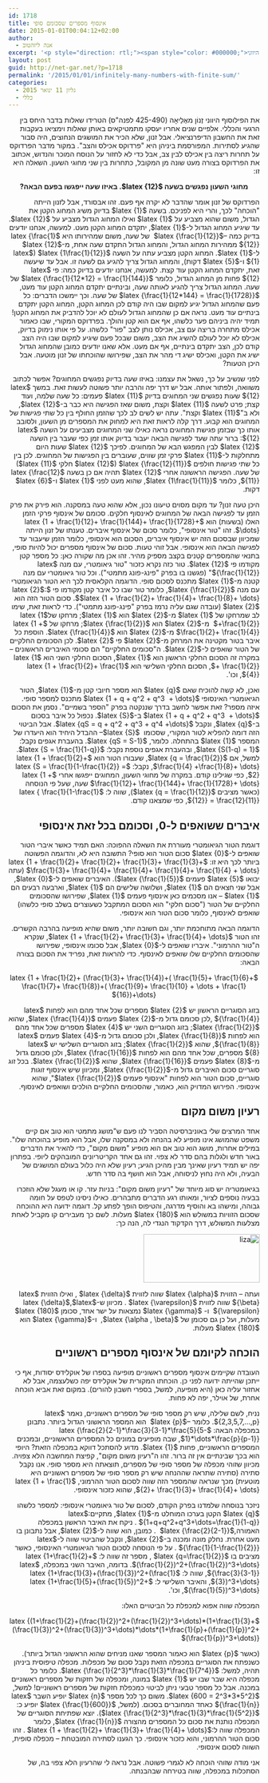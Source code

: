 ```yaml
---
id: 1718
title: אינסוף מספרים שסכומם סופי
date: 2015-01-01T00:04:12+02:00
author:
  - אנה ליזהטוב
excerpt: '<p style="direction: rtl;"><span style="color: #000000;">את הפילוסוף היווני <img class="alignright  wp-image-1827" src="http://net-gar.net/wp-content/uploads/2014/12/zenon.jpg" alt="zenon" width="84" height="122" /> (425-490 לפנה"ס) הטרידו שאלות בדבר היחס בין הרגעי והכללי. אלפיים שנים אחריו יעסקו מתמטיקאים באותן שאלות וימציאו בעקבות זאת את החשבון הדיפרנציאלי. אבל זנון, שלא הכיר את המושגים הנחוצים, היה סבור שהגיע לסתירות. המפורסמת ביניהן היא "פרדוקס אכילס והצב". במקור מדבר הפרדוקס על תחרות ריצה בין אכילס לבין צב, אבל כדי לא לחזור על הנוסח המוכר והנדוש, אכתוב את הפרדוקס בצורה מעט שונה מן המקובל, כתחרות בין שני מחוגי השעון.</span></p>'
layout: post
guid: http://net-gar.net/?p=1718
permalink: '/2015/01/01/infinitely-many-numbers-with-finite-sum/'
categories:
  - גליון 11 ינואר 2015
  - כללי
---
```

<p dir="rtl" style="direction: rtl;">
  את הפילוסוף היווני זֶנוֹן מאֶלֵיאָה (425-490 לפנה"ס) הטרידו שאלות בדבר היחס בין הרגעי והכללי. אלפיים שנים אחריו יעסקו מתמטיקאים באותן שאלות וימציאו בעקבות זאת את החשבון הדיפרנציאלי. אבל זנון, שלא הכיר את המושגים הנחוצים, היה סבור שהגיע לסתירות. המפורסמת ביניהן היא "פרדוקס אכילס והצב". במקור מדבר הפרדוקס על תחרות ריצה בין אכילס לבין צב, אבל כדי לא לחזור על הנוסח המוכר והנדוש, אכתוב את הפרדוקס בצורה מעט שונה מן המקובל, כתחרות בין שני מחוגי השעון. השאלה היא זו:
</p>

<p dir="rtl" style="direction: rtl; text-align: center;">
  <strong>מחוגי השעון נפגשים בשעה $latex {12}$. באיזו שעה ייפגשו בפעם הבאה?</strong>
</p>

<p dir="rtl" style="direction: rtl;">
  הפרדוקס של זנון אומר שהדבר לא יקרה אף פעם. זהו אבסורד, אבל לזנון הייתה "הוכחה" לכך, והרי היא לפניכם. בשעה $latex {1}$ בדיוק משיג המחוג הקטן את הגדול, משום שהוא מצביע על $latex {1}$ ואילו המחוג הגדול מצביע על $latex {12}$. עד שיגיע המחוג הגדול ל-$latex {1}$, יתקדם המחוג הקטן מעט. למעשה, אנחנו יודעים בדיוק כמה –$latex {\frac{1}{12}}$  של שעה, משום שמהירותו היא $latex {\frac{1}{12}}$ ממהירות המחוג הגדול, והמחוג הגדול התקדם שעה אחת, מ-$latex {12}$ ל-$latex {1}$. המחוג הקטן מצביע עתה על השעה $latex {1\frac{1}{12}}$ ($latex {1}$ ו-$latex {5}$ דקות), והמחוג הגדול צריך להגיע גם לשעה זו. אבל עד שיעשה זאת, יתקדם המחוג הקטן עוד קצת. למעשה, אנחנו יודעים בדיוק כמה: פי $latex {12}$ פחות מן המחוג הגדול, כלומר $latex {\frac{1}{12*12} = \frac{1}{144}}$ של שעה. המחוג הגדול צריך להגיע לאותה שעה, ובינתיים יתקדם המחוג הקטן עוד מעט, $latex {\frac{1}{12*144} = \frac{1}{1728}}$ של שעה. וכך יימשכו הדברים: כל פעם שהמחוג הגדול יגיע למקום שבו היה קודם לכן המחוג הקטן, המחוג הקטן יתקדם בינתיים עוד מעט. נראה אם כן שהמחוג הגדול לעולם לא יוכל להדביק את המחוג הקטן! תמיד יהיה ביניהם פער כלשהו, אף אם הוא קטן והולך. בפרדוקס המקורי, שבו כאמור אכילס מתחרה בריצה עם צב, אכילס נותן לצב "פור" כלשהו. על פי אותו נימוק בדיוק, אכילס לא יוכל לעולם להשיג את הצב, משום שבכל פעם שיגיע למקום שבו היה הצב קודם לכן, הצב יתקדם בינתיים, אף אם מעט. אלא שאנו יודעים כמובן שהמחוג הגדול ישיג את הקטן, ואכילס ישיג די מהר את הצב, שפירושו שהוכחתו של זנון מוטעה. אבל היכן הטעות?
</p>

<p dir="rtl" style="direction: rtl;">
  לפני שנשיב על כך, נשאל את עצמנו: באיזו שעה בדיוק נפגשים המחוגים? אפשר לכתוב משוואה, ולפתור אותה. אבל יש דרך יפה והרבה יותר פשוטה לעשות זאת. במשך $latex {12}$ שעות נפגשים שני המחוגים בדיוק $latex {11}$ פעמים: כל שעה שלמה, ועוד קצת; פרט לשעה $latex {11}$ וקצת, משום שאז הפגישה היא כבר ב-$latex {12}$, ולא ב"$latex {11}$ וקצת". עתה יש לשים לב לכך שהזמן החולף בין כל שתי פגישות של המחוגים הוא קבוע. דרך קלה לראות זאת היא למחוק את המספרים מן השעון, ולסובב אותו כך שבזמן פגישת המחוגים נראה כאילו שני המחוגים מצביעים על השעה $latex {12}$: ברור עתה שעד לפגישה הבאה יעבור בדיוק אותו זמן כפי שעבר בין השעה $latex {12}$ לבין המפגש הבא של המחוגים. לפיכך $latex {12}$ שעות היום מתחלקות ל-$latex {11}$ פרקי זמן שווים, שעוברים בין הפגישות של המחוגים. לכן בין כל שתי פגישות חולפים $latex {\frac{12}{11}}$ ($latex {12}$ חלקי $latex {11}$) של שעה. הפגישה הראשונה אחרי $latex {12}$ תהיה אם כן בשעה $latex {\frac{12}{11}}$, כלומר $latex {1\frac{1}{11}}$, שהוא מעט לפני $latex {1}$ ו-$latex {6}$ דקות.
</p>

<p dir="rtl" style="direction: rtl;">
  היכן טעה זנון? עד מקום מסוים טיעונו נכון, אלא שהוא טעה במסקנה. הוא פירק את פרק הזמן עד לפגישה הבאה של המחוגים לאינסוף חלקים. סכומם של אינסוף פרקי הזמן האלו (בשעות) הוא $latex {1 + \frac{1}{12}+ \frac{1}{144}+ \frac{1}{1728}+ \dots}$. זהו "טור אינסופי", כלומר סכום של אינסוף איברים. טענתו של זנון הייתה שמכיוון שבסכום הזה יש אינסוף איברים, הסכום הוא אינסופי, כלומר הזמן שיעבור עד לפגישה הבאה הוא אינסופי. אבל זוהי טעות. סכום של אינסוף מספרים יכול להיות סופי, בתנאי שהמספרים קטֵנים בקצב מספיק מהיר. זהו אכן מה שקורה כאן: כל מספר קטן מקודמו פי $latex {12}$. טור כזה נקרא כזכור "טור גיאומטרי, עם מנה $latex {\frac{1}{12}}$" (פגשנו בו בפרק "פינג-פונג מתמטי"). וכל טור גיאומטרי עם מנה קטנה מ-$latex {1}$ מתכנס לסכום סופי. הדוגמה הקלאסית לכך היא הטור הגיאומטרי עם מנה $latex {\frac{1}{2}}$, כלומר טור שבו כל איבר קטן מקודמו פי $latex {2}$: $latex {1 + \frac{1}{2}+ \frac{1}{4}+ \frac{1}{8}+ \dots}$. סכום הטור הזה הוא $latex {2}$ (עובדה שגם עליה נרמז בפרק "פינג-פונג מתמטי"). כדי לראות זאת, שימו לב שמרחקו של $latex {1}$ מ-$latex {2}$ הוא $latex {1}$; מרחקו של$latex {1 +\frac{1}{2}}$  מ-$latex {2}$ הוא $latex {\frac{1}{2}}$; מרחקו של $latex {1 + \frac{1}{2}+ \frac{1}{4}}$ מ-$latex {2}$ הוא $latex {\frac{1}{4}}$. הוספת כל איבר בטור מקטינה את המרחק מ-$latex {2}$ פי $latex {2}$. לכן הסכומים החלקיים של הטור שואפים ל-$latex {2}$. ה"סכומים החלקיים" הם סכומי האיברים הראשונים – במקרה זה הסכום החלקי הראשון הוא $latex {1}$, הסכום החלקי השני הוא $latex {1 + \frac{1}{2}}$, הסכום החלקי השלישי הוא $latex {1 + \frac{1}{2}+ \frac{1}{4}}$, וכו'.
</p>

<p dir="rtl" style="direction: rtl;">
  ואכן, לא קשה להוכיח שאם $latex {q}$ הוא מספר חיובי קטן מ-$latex {1}$, הטור הגיאומטרי האינסופי $latex {1 + q + q^2 + q^3  + \dots}$ מתכנס למספר סופי. איזה מספר? זאת אפשר לחשב בדרך שננקטה בפרק "הספר בשמיים". נסמן את הסכום $latex {1 + q + q^2 + q^3  + \dots}$ ב-$latex {S}$. נכפול כל איבר בסכום ב-$latex {q}$, ונקבל $latex {qS = q + q^2 + q^3 + q^4 +\dots}$. אבל הביטוי הזה דומה להפליא לטור המקורי, שסכומו  $latex {S}$– ההבדל היחיד הוא היעדרו של המספר $latex {1}$ בהתחלה. כלומר, $latex {qS = S-1}$. בהעברת אגפים נקבל: $latex {S(1-q) = 1}$, ובהעברת אגפים נוספת נקבל: $latex {S = \frac{1}{1-q}}$. למשל, אם $latex {q = \frac{1}{2}}$, שעבורו הטור הוא $latex {1 + \frac{1}{2}+ \frac{1}{4} +\frac{1}{8}+ \dots}$, נקבל: $latex {S = \frac{1}{1-\frac{1}{2}} = 2}$, כפי שגילינו קודם. במקרה של מחוגי השעון, המחוגים ייפגשו אחרי $latex {1 + \frac{1}{12}+ \frac{1}{144}+ \frac{1}{1728}+ \dots}$ שעה, שעל פי הנוסחה (כאשר מציבים $latex {q = \frac{1}{12}}$), שווה ל: $latex { \frac{1}{1-\frac{1}{12}} = \frac{12}{11}}$, כפי שמצאנו קודם.
</p>

<h2 dir="rtl" style="direction: rtl;">
  איברים ששואפים ל-0, וסכומם בכל זאת אינסופי
</h2>

<p dir="rtl" style="direction: rtl;">
  דוגמת הטור הגיאומטרי מעוררת את השאלה ההפוכה: האם תמיד כאשר איברי הטור שואפים ל-$latex {0}$ סכום הטור הוא סופי? התשובה היא לא, והדוגמה הפשוטה ביותר לכך היא זו: $latex {1 + \frac{1}{2}+ \frac{1}{2}+ \frac{1}{3}+ \frac{1}{3}+ \frac{1}{3}+ \frac{1}{4}+ \frac{1}{4}+ \frac{1}{4}+ \frac{1}{4} + \dots}$ (עתה יבואו $latex {5}$ פעמים $latex {\frac{1}{5}}$). האיברים שואפים ל-$latex {0}$, אבל שני חצאים הם $latex {1}$, ושלושה שלישים הם $latex {1}$, וארבעה רבעים הם $latex {1}$ – אנו מסכמים כאן אינסוף פעמים $latex {1}$, שפירושו שהסכומים החלקיים של הטור ("סכום חלקי" הוא הסכום המתקבל כשעוצרים בשלב סופי כלשהו) שואפים לאינסוף, כלומר סכום הטור הוא אינסופי.
</p>

<p dir="rtl" style="direction: rtl;">
  הדוגמה הבאה מתוחכמת יותר, וגם חשובה יותר, משום שהיא מופיעה בהרבה הקשרים. זהו הטור $latex {1 + \frac{1}{2}+ \frac{1}{3}+ \frac{1}{4}+ \dots}$, שנקרא ה"טור ההרמוני". איבריו שואפים ל-$latex {0}$, אבל סכומו אינסופי, שפירושו שהסכומים החלקיים שלו שואפים לאינסוף. כדי להראות זאת, נפריד את הסכום בצורה הבאה:
</p>

<p dir="rtl" style="direction: rtl; text-align: center;">
  $latex {1 + \frac{1}{2}+ (\frac{1}{3}+ \frac{1}{4})+( \frac{1}{5}+ \frac{1}{6}+ \frac{1}{7}+ \frac{1}{8})+( \frac{1}{9}+ \frac{1}{10} + \dots + \frac{1}{16})+\dots}$
</p>

<p dir="rtl" style="direction: rtl;">
  בזוג הסוגריים הראשון יש $latex {2}$ מספרים שכל אחד מהם הוא לפחות $latex {\frac{1}{4}}$ ,לכן סכומם גדול מ-$latex {2}$ פעמים $latex {\frac{1}{4}}$, שהוא $latex {\frac{1}{2}}$; בזוג הסוגריים השני יש $latex {4}$ מספרים שכל אחד מהם הוא לפחות $latex {\frac{1}{8}}$, ולכן סכומם גדול מ-$latex {4}$ פעמים $latex {\frac{1}{8}}$, שהוא $latex {\frac{1}{2}}$; בזוג הסוגריים השלישי יש $latex {8}$ מספרים, שכל אחד מהם הוא לפחות $latex {\frac{1}{16}}$, ולכן סכומם גדול מ-$latex {8}$ פעמים $latex {\frac{1}{16}}$, שהוא $latex {\frac{1}{2}}$. בכל זוג סוגריים סכום האיברים גדול מ-$latex {\frac{1}{2}}$, ומכיוון שיש אינסוף זוגות סוגריים, סכום הטור הוא לפחות "אינסוף פעמים $latex {\frac{1}{2}}$", שהוא אינסופי. הפירוש המדויק הוא, כאמור, שהסכומים החלקיים הולכים ושואפים לאינסוף.
</p>

<h2 dir="rtl" style="direction: rtl;">
  רעיון משום מקום
</h2>

<p dir="rtl" style="direction: rtl;">
  אחד המרצים שלי באוניברסיטה הסביר לנו פעם ש"מושג מתמטי הוא טוב אם קיים משפט שהמושג אינו מופיע לא בהנחה ולא במסקנה שלו, אבל הוא מופיע בהוכחה שלו". במילים אחרות, מושג הוא טוב אם הוא מופיע "משום מקום", כדי להאיר את הדברים באור חדש ולגלות בהם סדר לא צפוי. זהו גם אחד הקריטריונים המובהקים ליופי. בפתרון יפה יש תמיד רעיון שאינך מבין מהיכן הגיע; רעיון שלא היה כלול בעולם המושגים של הבעיה, ולא היה נחוץ לניסוחה, אבל הוא חושף בה סדר חדש.
</p>

<p dir="rtl" style="direction: rtl;">
  בגיאומטריה יש סוג מיוחד של "רעיון משום מקום": בניות עזר. קו או מעגל שלא הוזכרו בבעיה נוספים לציור, ומאותו רגע הדברים מתבהרים. כאילו ניסינו לטפס על חומה גבוהה, ומישהו בא והוסיף מדרגה, והטיפוס הופך לפתע קל. דוגמה ידועה היא ההוכחה שסכום הזוויות במשולש הוא $latex {180}$ מעלות. לשם כך מעבירים קו מקביל לאחת מצלעות המשולש, דרך הקדקוד הנגדי לה, הנה כך:
</p>

<p dir="rtl" style="direction: rtl;">
  <img class="aligncenter  wp-image-1748" src="http://net-gar.net/wp-content/uploads/2014/11/liza-e1416663809417.png" alt="liza" width="233" height="97" />
</p>

<p dir="rtl" style="direction: rtl;">
  ועתה – הזווית $latex {\alpha}$ שווה לזווית $latex {\delta}$ , ואילו הזווית $latex {\beta}$ שווה לזווית $latex {\varepsilon}$ . מכיוון ש-$latex {\delta}$,$latex {\varepsilon}$  ו- $latex {\gamma}$ נמצאות על ישר אחד, סכומן $latex {180}$ מעלות, ועל כן גם סכומן של $latex {\alpha , \beta}$,  ו-$latex {\gamma}$ הוא $latex {180}$ מעלות.
</p>

<h2 dir="rtl" style="direction: rtl;">
  הוכחה לקיומם של אינסוף מספרים ראשוניים
</h2>

<p dir="rtl" style="direction: rtl;">
  העובדה שקיימים אינסוף מספרים ראשוניים מופיעה בספרו של אוקלידס יסודות, אף כי ייתכן שהייתה ידועה לפני כן. הוכחתו המקורית של אוקלידס יפה כשלעצמה, אבל לא אחזור עליה כאן (היא מופיעה, למשל, בספרי חשבון להורים). במקום זאת אביא הוכחה אחרת, של אוילר, יפה לא פחות.
</p>

<p dir="rtl" style="direction: rtl;">
  נניח, לשם שלילה, שיש רק מספר סופי של מספרים ראשוניים, נאמר $latex {2,3,5,7,&#8230;,p}$. כלומר –$latex {p}$  הוא המספר הראשוני הגדול ביותר. נתבונן במכפלה הבאה: $latex {\frac{2}{2-1}*\frac{3}{3-1}*\frac{5}{5-1}*\dots*\frac{p}{p-1}}$, שבה מופיעים במונים כל המספרים הראשוניים, ובמכנים המספרים הראשוניים, פחות $latex {1}$. מדוע להסתכל דווקא במכפלה הזאת? היופי הוא בכך שבינתיים אין זה ברור. זהו ה"רעיון משום מקום", קפיצת המחשבה הלא צפויה. מכיוון שזוהי מכפלה של מספר סופי של מספרים, תוצאתה היא מספר סופי. אנו נקבל סתירה (סתירה שתראה שההנחה שיש רק מספר סופי של מספרים ראשוניים היא מוטעית) מכך שנראה שהמספר הזה שווה לסכום הטור ההרמוני, $latex {1 + \frac{1}{2}+ \frac{1}{3}+ \frac{1}{4}+ \dots}$, שהוא כזכור אינסופי.
</p>

<p dir="rtl" style="direction: rtl;">
  ניזכר בנוסחה שלמדנו בפרק הקודם, לסכום של טור גיאומטרי אינסופי: למספר כלשהו $latex {q}$ הקטן בערכו המוחלט מ-$latex {1}$, מתקיים:$latex {1+q+q^2+q^3+\dots=\frac{1}{1-q}}$ . ניקח את האיבר הראשון במכפלה האמורה,$latex {\frac{2}{2-1}}$  . כמובן, הוא שווה ל-$latex {2}$, אבל נתבונן בו מעט אחרת. נחלק מונה ומכנה ב-$latex {2}$, ונקבל שהביטוי שווה ל-$latex {\frac{1}{1-\frac{1}{2}}}$ . על פי הנוסחה לסכום הטור הגיאומטרי האינסופי, כאשר מציבים בו $latex {q=\frac{1}{2}}$ , מספר זה שווה ל: $latex {1+\frac{1}{2}+(\frac{1}{2})^2+(\frac{1}{2})^3+\dots}$. בדומה, האיבר השני במכפלה, $latex {\frac{3}{3-1}}$, שווה ל: $latex {1+\frac{1}{3}+(\frac{1}{3})^2+(\frac{1}{3})^3+\dots}$, והאיבר השלישי ל: $latex {1+\frac{1}{5}+(\frac{1}{5})^2+(\frac{1}{5})^3+\dots}$, וכו'.
</p>

<p dir="rtl" style="direction: rtl;">
  המכפלה שווה אפוא למכפלת כל הביטויים האלו:
</p>

<p dir="rtl" style="direction: rtl;">
  $latex {(1+\frac{1}{2}+(\frac{1}{2})^2+(\frac{1}{2})^3+\dots)*(1+\frac{1}{3}+(\frac{1}{3})^2+(\frac{1}{3})^3+\dots)*\dots*(1+\frac{1}{p}+(\frac{1}{p})^2+(\frac{1}{p})^3+\dots)}$
</p>

<p dir="rtl" style="direction: rtl;">
  (כאשר $latex {p}$ הוא כאמור המספר שאנו מניחים שהוא הראשוני הגדול ביותר). כשנפתח את הסוגריים במכפלה הזאת נקבל סכום של מכפלות. מכפלה טיפוסית ביניהן תהיה, למשל: $latex {\frac{1}{2^3}*\frac{1}{3}*\frac{1}{7^4}}$. כלומר כל מכפלה היא שבר שבו יש $latex {1}$ במונה, ומכפלה של חזקות של מספרים ראשוניים במכנה. אבל כל מספר טבעי ניתן לביטוי כמכפלת חזקות של מספרים ראשוניים! למשל, $latex {600 = 2^3*3*5^2}$. משום כך לכל מספר $latex {n}$ יופיע השבר $latex {\frac{1}{n}}$ כאחד המחוברים בסכום. (למשל, $latex {\frac{1}{600}}$ יופיע כ: $latex {\frac{1}{2^3}*\frac{1}{3}*\frac{1}{5^2}}$). יוצא שפתיחת הסוגריים של המכפלה נותנת את סכום כל המספרים מהצורה $latex {\frac{1}{n}}$, כלומר המכפלה שווה ל:$latex {1 + \frac{1}{2}+ \frac{1}{3}+ \frac{1}{4}+ \dots}$ . זהו סכום הטור ההרמוני, והוא כזכור אינסופי. כך הגענו לסתירה המובטחת – מכפלה סופית, השווה לסכום אינסופי.
</p>

<p dir="rtl" style="direction: rtl;">
  אני מודה שזוהי הוכחה לא לגמרי פשוטה. אבל נראה לי שהרעיון הלא צפוי בה, של הסתכלות במכפלה, שווה בטירחה שבהבנתה.
</p>